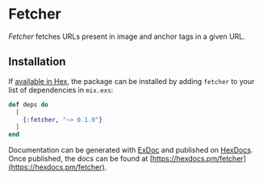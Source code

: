 # Fetcher

_Fetcher_ fetches URLs present in image and anchor tags in a given URL.

## Installation

If [available in Hex](https://hex.pm/docs/publish), the package can be installed
by adding `fetcher` to your list of dependencies in `mix.exs`:

```elixir
def deps do
  [
    {:fetcher, "~> 0.1.0"}
  ]
end
```

Documentation can be generated with [ExDoc](https://github.com/elixir-lang/ex_doc)
and published on [HexDocs](https://hexdocs.pm). Once published, the docs can
be found at [https://hexdocs.pm/fetcher](https://hexdocs.pm/fetcher).

